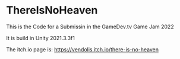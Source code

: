 # ThereIsNoHeaven

This is the Code for a Submissin in the GameDev.tv Game Jam 2022

It is build in Unity 2021.3.3f1

The itch.io page is: https://vendolis.itch.io/there-is-no-heaven
